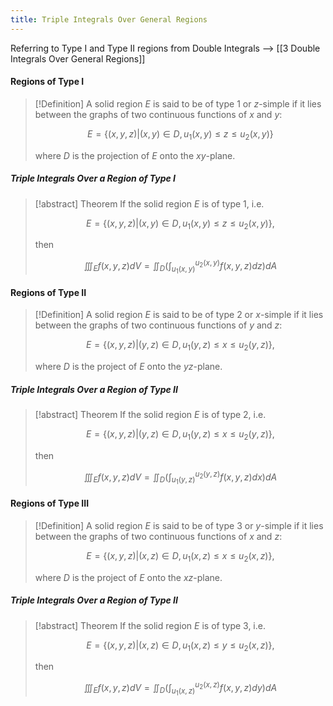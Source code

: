 ```yaml
---
title: Triple Integrals Over General Regions
---
```


Referring to Type I and Type II regions from Double Integrals --> [[3 Double Integrals Over General Regions]]

#### Regions of Type I
>[!Definition]
>A solid region $E$ is said to be of type 1 or $z$-simple if it lies between the graphs of two continuous functions of $x$ and $y$:
>
>$$E=\{(x,y,z)|(x,y)∈D,u_{1}(x,y)\leq z\leq u_{2}(x,y)\}$$
>
>where $D$ is the projection of $E$ onto the $xy$-plane.

##### Triple Integrals Over a Region of Type I
>[!abstract] Theorem
>If the solid region $E$ is of type 1, i.e.
>
>$$E=\{(x,y,z)|(x,y)∈D,u_{1}(x,y)\leq z\leq u_{2}(x,y)\},$$
>
>then
>
>$$\iiint_{E}f(x,y,z)dV=\iint_{D}\left(  \int_{u_{1}(x,y)}^{u_{2}(x,y)} f(x,y,z)dz \right)dA$$

#### Regions of Type II
>[!Definition]
>A solid region $E$ is said to be of type 2 or $x$-simple if it lies between the graphs of two continuous functions of $y$ and $z$:
>
>$$E=\{(x,y,z)|(y,z)∈D,u_{1}(y,z)\leq x\leq u_{2}(y,z)\},$$
>
>where $D$ is the project of $E$ onto the $yz$-plane.

##### Triple Integrals Over a Region of Type II
>[!abstract] Theorem
>If the solid region $E$ is of type 2, i.e.
>
>$$E=\{(x,y,z)|(y,z)∈D,u_{1}(y,z)\leq x\leq u_{2}(y,z)\},$$
>
>then
>
>$$\iiint_{E}f(x,y,z)dV=\iint_{D}\left( \int_{u_{1}(y,z)}^{u_{2}(y,z)} f(x,y,z)dx \right)dA$$

#### Regions of Type III
>[!Definition]
>A solid region $E$ is said to be of type 3 or $y$-simple if it lies between the graphs of two continuous functions of $x$ and $z$:
>
>$$E=\{(x,y,z)|(x,z)∈D,u_{1}(x,z)\leq x\leq u_{2}(x,z)\},$$
>
>where $D$ is the project of $E$ onto the $xz$-plane.

##### Triple Integrals Over a Region of Type II
>[!abstract] Theorem
>If the solid region $E$ is of type 3, i.e.
>
>$$E=\{(x,y,z)|(x,z)∈D,u_{1}(x,z)\leq y\leq u_{2}(x,z)\},$$
>
>then
>
>$$\iiint_{E}f(x,y,z)dV=\iint_{D}\left( \int_{u_{1}(x,z)}^{u_{2}(x,z)} f(x,y,z)dy \right)dA$$

